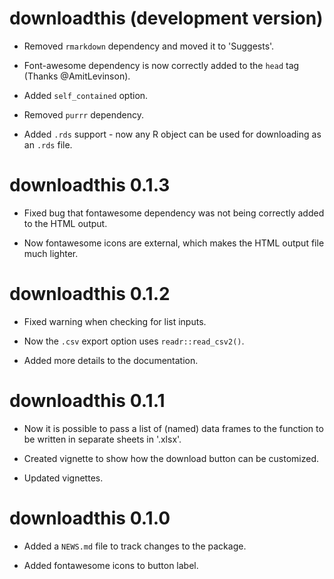 # downloadthis (development version)

* Removed `rmarkdown` dependency and moved it to 'Suggests'.

* Font-awesome dependency is now correctly added to the `head` tag (Thanks @AmitLevinson).

* Added `self_contained` option.

* Removed `purrr` dependency.

* Added `.rds` support - now any R object can be used for downloading as an `.rds` file.

# downloadthis 0.1.3

* Fixed bug that fontawesome dependency was not being correctly added to the HTML output.

* Now fontawesome icons are external, which makes the HTML output file much lighter.

# downloadthis 0.1.2

* Fixed warning when checking for list inputs.

* Now the `.csv` export option uses `readr::read_csv2()`.

* Added more details to the documentation.

# downloadthis 0.1.1

* Now it is possible to pass a list of (named) data frames to the function to be written in separate sheets in '.xlsx'.

* Created vignette to show how the download button can be customized.

* Updated vignettes.

# downloadthis 0.1.0

* Added a `NEWS.md` file to track changes to the package.

* Added fontawesome icons to button label.
